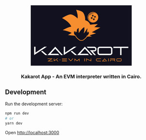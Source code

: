 <p align="center">
    <img src="public/kakarot_github_banner.png" height="200">
</p>
<div align="center">
  <h3 align="center">Kakarot App - An EVM interpreter written in Cairo.</h3>
</div>

## Development

Run the development server:

```bash
npm run dev
# or
yarn dev
```

Open [http://localhost:3000](http://localhost:3000)
